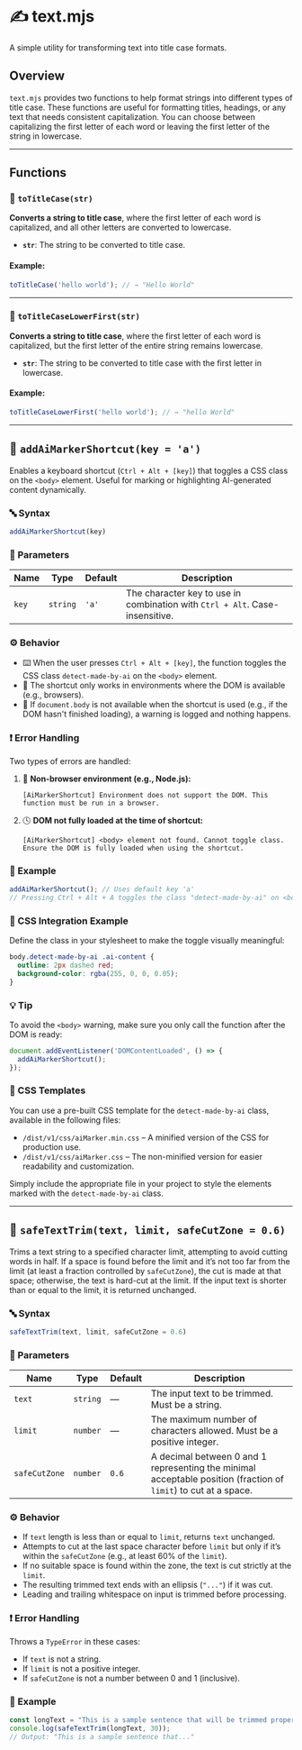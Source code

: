
# ✍️ text.mjs

A simple utility for transforming text into title case formats.

## Overview

`text.mjs` provides two functions to help format strings into different types of title case. These functions are useful for formatting titles, headings, or any text that needs consistent capitalization. You can choose between capitalizing the first letter of each word or leaving the first letter of the string in lowercase.

---

## Functions

### 📝 `toTitleCase(str)`

**Converts a string to title case**, where the first letter of each word is capitalized, and all other letters are converted to lowercase.

- **`str`**: The string to be converted to title case.

#### Example:

```js
toTitleCase('hello world'); // → "Hello World"
```

---

### 📝 `toTitleCaseLowerFirst(str)`

**Converts a string to title case**, where the first letter of each word is capitalized, but the first letter of the entire string remains lowercase.

- **`str`**: The string to be converted to title case with the first letter in lowercase.

#### Example:

```js
toTitleCaseLowerFirst('hello world'); // → "hello World"
```

---

## 🎯 `addAiMarkerShortcut(key = 'a')`

Enables a keyboard shortcut (`Ctrl + Alt + [key]`) that toggles a CSS class on the `<body>` element. Useful for marking or highlighting AI-generated content dynamically.

### 🔤 Syntax

```js
addAiMarkerShortcut(key)
```

### 🧾 Parameters

| Name  | Type     | Default | Description                                                                  |
| ----- | -------- | ------- | ---------------------------------------------------------------------------- |
| `key` | `string` | `'a'`   | The character key to use in combination with `Ctrl + Alt`. Case-insensitive. |

### ⚙️ Behavior

* ⌨️ When the user presses `Ctrl + Alt + [key]`, the function toggles the CSS class `detect-made-by-ai` on the `<body>` element.
* 🧠 The shortcut only works in environments where the DOM is available (e.g., browsers).
* 🚫 If `document.body` is not available when the shortcut is used (e.g., if the DOM hasn't finished loading), a warning is logged and nothing happens.

### ❗ Error Handling

Two types of errors are handled:

1. 🧱 **Non-browser environment (e.g., Node.js):**

   ```
   [AiMarkerShortcut] Environment does not support the DOM. This function must be run in a browser.
   ```

2. 🕓 **DOM not fully loaded at the time of shortcut:**

   ```
   [AiMarkerShortcut] <body> element not found. Cannot toggle class. Ensure the DOM is fully loaded when using the shortcut.
   ```

### 🧪 Example

```js
addAiMarkerShortcut(); // Uses default key 'a'
// Pressing Ctrl + Alt + A toggles the class "detect-made-by-ai" on <body>
```

### 🎨 CSS Integration Example

Define the class in your stylesheet to make the toggle visually meaningful:

```css
body.detect-made-by-ai .ai-content {
  outline: 2px dashed red;
  background-color: rgba(255, 0, 0, 0.05);
}
```

### 💡 Tip

To avoid the `<body>` warning, make sure you only call the function after the DOM is ready:

```js
document.addEventListener('DOMContentLoaded', () => {
  addAiMarkerShortcut();
});
```

### 📂 CSS Templates

You can use a pre-built CSS template for the `detect-made-by-ai` class, available in the following files:

* `/dist/v1/css/aiMarker.min.css` – A minified version of the CSS for production use.
* `/dist/v1/css/aiMarker.css` – The non-minified version for easier readability and customization.

Simply include the appropriate file in your project to style the elements marked with the `detect-made-by-ai` class.

---

## 🎯 `safeTextTrim(text, limit, safeCutZone = 0.6)`

Trims a text string to a specified character limit, attempting to avoid cutting words in half. If a space is found before the limit and it’s not too far from the limit (at least a fraction controlled by `safeCutZone`), the cut is made at that space; otherwise, the text is hard-cut at the limit. If the input text is shorter than or equal to the limit, it is returned unchanged.

### 🔤 Syntax

```js
safeTextTrim(text, limit, safeCutZone = 0.6)
```

### 🧾 Parameters

| Name          | Type     | Default | Description                                                                                                     |
| ------------- | -------- | ------- | --------------------------------------------------------------------------------------------------------------- |
| `text`        | `string` | —       | The input text to be trimmed. Must be a string.                                                                 |
| `limit`       | `number` | —       | The maximum number of characters allowed. Must be a positive integer.                                           |
| `safeCutZone` | `number` | `0.6`   | A decimal between 0 and 1 representing the minimal acceptable position (fraction of `limit`) to cut at a space. |

### ⚙️ Behavior

* If `text` length is less than or equal to `limit`, returns `text` unchanged.
* Attempts to cut at the last space character before `limit` but only if it’s within the `safeCutZone` (e.g., at least 60% of the `limit`).
* If no suitable space is found within the zone, the text is cut strictly at the `limit`.
* The resulting trimmed text ends with an ellipsis (`"..."`) if it was cut.
* Leading and trailing whitespace on input is trimmed before processing.

### ❗ Error Handling

Throws a `TypeError` in these cases:

* If `text` is not a string.
* If `limit` is not a positive integer.
* If `safeCutZone` is not a number between 0 and 1 (inclusive).

### 🧪 Example

```js
const longText = "This is a sample sentence that will be trimmed properly.";
console.log(safeTextTrim(longText, 30));
// Output: "This is a sample sentence that..."
```
